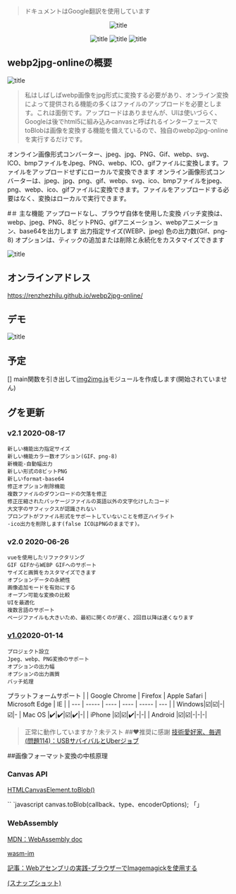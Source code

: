 > ドキュメントはGoogle翻訳を使用しています
<center>

![title](https://cdn.jsdelivr.net/gh/renzhezhilu/webp2jpg-online/cdn/og_image2.png)

![title](https://cdn.jsdelivr.net/gh/renzhezhilu/webp2jpg-online/cdn/badges/01.svg)
![title](https://cdn.jsdelivr.net/gh/renzhezhilu/webp2jpg-online/cdn/badges/02.svg)
![title](https://cdn.jsdelivr.net/gh/renzhezhilu/webp2jpg-online/cdn/badges/03.svg)
</center>

## webp2jpg-onlineの概要


![title](https://cdn.jsdelivr.net/gh/renzhezhilu/webp2jpg-online/cdn/page_ui_jp.png)

>私はしばしばwebp画像をjpg形式に変換する必要があり、オンライン変換によって提供される機能の多くはファイルのアップロードを必要とします。これは面倒です。アップロードはありませんが、UIは使いづらく、Googleは後でhtml5に組み込みcanvasと呼ばれるインターフェースでtoBlobは画像を変換する機能を備えているので、独自のwebp2jpg-onlineを実行するだけです。



オンライン画像形式コンバーター、jpeg、jpg、PNG、Gif、webp、svg、ICO、bmpファイルをJpeg、PNG、webp、ICO、gifファイルに変換します。ファイルをアップロードせずにローカルで変換できます
オンライン画像形式コンバーターは、jpeg、jpg、png、gif、webp、svg、ico、bmpファイルをjpeg、png、webp、ico、gifファイルに変換できます。ファイルをアップロードする必要はなく、変換はローカルで実行できます。

#＃ 主な機能
    アップロードなし、ブラウザ自体を使用した変換
    バッチ変換は、webp、jpeg、PNG、8ビットPNG、gifアニメーション、webpアニメーション、base64を出力します
    出力指定サイズ(WEBP、jpeg)
    色の出力数(Gif、png-8)
    オプションは、ティックの追加または削除と永続化をカスタマイズできます

![title](https://cdn.jsdelivr.net/gh/renzhezhilu/webp2jpg-online/cdn/format2.png)

## オンラインアドレス
https://renzhezhilu.github.io/webp2jpg-online/

## デモ
![title](https://cdn.jsdelivr.net/gh/renzhezhilu/webp2jpg-online/cdn/v2_demo.gif)

## 予定
[] main関数を引き出して[img2img.js](https://github.com/renzhezhilu/img2img)モジュールを作成します(開始されていません)

## グを更新
### v2.1 2020-08-17
    新しい機能出力指定サイズ
    新しい機能カラー数オプション(GIF、png-8)
    新機能-自動幅出力
    新しい形式の8ビットPNG
    新しいformat-base64
    修正オプション削除機能
    複数ファイルのダウンロードの欠落を修正
    修正圧縮されたパッケージファイルの英語以外の文字化けしたコード
    大文字のサフィックスが認識されない
    プロンプトがファイル形式をサポートしていないことを修正ハイライト
    -ico出力を削除します(false ICOはPNGのままです)。
### v2.0 2020-06-26
    vueを使用したリファクタリング
    GIF GIFからWEBP GIFへのサポート
    サイズと画質をカスタマイズできます
    オプションデータの永続性
    画像追加モードを有効にする
    オープン可能な変換の比較
    UIを最適化
    複数言語のサポート
    ページファイルも大きいため、最初に開くのが遅く、2回目以降は速くなります
### [v1.0](https://github.com/renzhezhilu/webp2jpg-online/tree/v1.0)2020-01-14
    プロジェクト設立
    Jpeg、webp、PNG変換のサポート
    オプションの出力幅
    オプションの出力画質
    バッチ処理

プラットフォームサポート
| | Google Chrome | Firefox | Apple Safari | Microsoft Edge | IE |
| --- | ----- | ---- | ---- | ----- | --- |
| Windows️|☑️|☑️|-|☑️|-
| Mac OS |✔️|✔️|☑️|✔️|-|
| iPhone |☑️|☑️|✔️|-|-|
| Android |☑️|☑️|-|-|-|
️️
>正常に動作していますか？未テスト
##❤推奨に感謝
[技術愛好家、毎週(問題114)：USBサバイバルとUberジョブ](http://www.ruanyifeng.com/blog/2020/07/weekly-issue-114.html)

##画像フォーマット変換の中核原理
### Canvas API
[HTMLCanvasElement.toBlob()](https://developer.mozilla.org/zh-CN/docs/Web/API/HTMLCanvasElement/toBlob)

`` `javascript
canvas.toBlob(callback、type、encoderOptions);
「」
### WebAssembly

[MDN：WebAssembly doc](https://developer.mozilla.org/zh-CN/docs/WebAssembly)

[wasm-im](https://github.com/mk33mk333/wasm-im)

[記事：Webアセンブリの実践-ブラウザーでImagemagickを使用する](https://cloud.tencent.com/developer/article/1554176)

[(スナップショット)](https://renzhezhilu.github.io/webp2jpg-online/doc/webassembly-using)